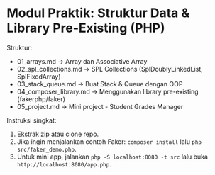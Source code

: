 # Modul Praktik: Struktur Data & Library Pre-Existing (PHP)

Struktur:

- 01_arrays.md -> Array dan Associative Array
- 02_spl_collections.md -> SPL Collections (SplDoublyLinkedList, SplFixedArray)
- 03_stack_queue.md -> Buat Stack & Queue dengan OOP
- 04_composer_library.md -> Menggunakan library pre-existing (fakerphp/faker)
- 05_project.md -> Mini project - Student Grades Manager

Instruksi singkat:

1. Ekstrak zip atau clone repo.
2. Jika ingin menjalankan contoh Faker: `composer install` lalu `php src/faker_demo.php`.
3. Untuk mini app, jalankan `php -S localhost:8080 -t src` lalu buka `http://localhost:8080/app.php`.
